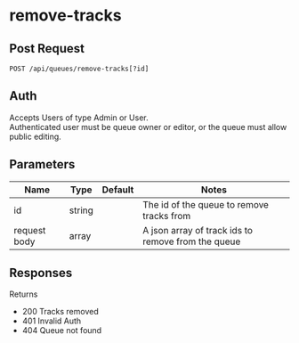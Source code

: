 # remove-tracks

## Post Request

`POST /api/queues/remove-tracks[?id]`

## Auth
Accepts Users of type Admin or User.</br>
Authenticated user must be queue owner or editor, or the queue must allow public editing.

## Parameters

|Name|Type|Default|Notes|
|---|---|---|---|
|id|string||The id of the queue to remove tracks from|
|request body|array||A json array of track ids to remove from the queue|

## Responses
Returns 
- 200 Tracks removed
- 401 Invalid Auth
- 404 Queue not found